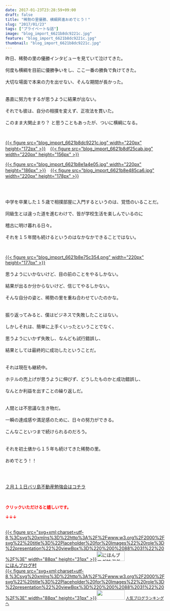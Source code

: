 ```yaml
---
date: 2017-01-23T23:28:59+09:00
draft: false
title: "稀勢の里優勝、横綱昇進おめでとう！"
slug: "2017/01/23"
tags: ["プライベートな話"]
image: "blog_import_6621b8dc9221c.jpg"
feature: "blog_import_6621b8dc9221c.jpg"
thumbnail: "blog_import_6621b8dc9221c.jpg"
---
```

<p>昨日、稀勢の里の優勝インタビューを見ていて泣けてきた。<br/><br/>何度も横綱を目前に優勝争いをし、ここ一番の勝負で負けてきた。<br/><br/>大切な場面で本来の力を出せない、そんな期間が長かった。<br/><br/><br/>愚直に努力をするが思うように結果が出ない。<br/><br/>それでも彼は、自分の相撲を変えず、正攻法を貫いた。<br/><br/>このまま大関止まり？ と思うこともあったが、ついに横綱になる。</p><p> </p><p><a href="blog_import_6621b8dda79bb.jpg">{{< figure src="blog_import_6621b8dc9221c.jpg" width="220px" height="172px" >}}</a>　<a href="blog_import_6621b8e039934.jpg">{{< figure src="blog_import_6621b8df25cab.jpg" width="220px" height="156px" >}}</a></p><p><a href="blog_import_6621b8e2b93c7.jpg">{{< figure src="blog_import_6621b8e1a4e05.jpg" width="220px" height="186px" >}}</a>　<a href="blog_import_6621b8e599743.jpg">{{< figure src="blog_import_6621b8e485ca6.jpg" width="220px" height="178px" >}}</a></p><p> </p><p><br/>中学を卒業した１５歳で相撲部屋に入門するというのは、覚悟のいることだ。<br/><br/>同級生とは違った道を進むわけで、皆が学校生活を楽しんでいるのに<br/><br/>稽古に明け暮れる日々。<br/><br/>それを１５年間も続けるというのはなかなかできることではない。</p><p> </p><p><a href="blog_import_6621b8e8966d5.png">{{< figure src="blog_import_6621b8e75c354.png" width="220px" height="177px" >}}</a><br/><br/>思うようにいかないけど、目の前のことをやるしかない。<br/><br/>結果が出るか分からないけど、信じてやるしかない。<br/><br/>そんな自分の姿と、稀勢の里を重ね合わせていたのかな。<br/><br/><br/>振り返ってみると、僕はビジネスで失敗したことはない。<br/><br/>しかしそれは、簡単に上手くいったということでなく、<br/><br/>思うようにいかず失敗し、なんども試行錯誤し、<br/><br/>結果としては最終的に成功したということだ。<br/><br/><br/>それは現在も継続中。<br/><br/>ホテルの売上げが思うように伸びず、どうしたものかと成功錯誤し、<br/><br/>なんとか利益を出すことの繰り返しだ。<br/><br/><br/>人間とは不思議な生き物だ。<br/><br/>一瞬の達成感や満足感のために、日々の努力ができる。<br/><br/>こんなこといつまで続けられるのだろう。<br/><br/><br/>それを初土俵から１５年も続けてきた稀勢の里。<br/><br/>おめでとう！！</p><p><br/> </p><p><a href="iin.co.jp" target="_blank"><span style="text-decoration: underline;">２月１１日バリ島不動産勉強会はコチラ</span></a></p> <p><font color="#ff0000" size="2"><strong>クリックいただけると嬉しいです。</strong></font></p><p><font color="#ff0000" size="2"><strong>↓↓↓</strong></font></p><p><br/><a href="ranking.html?p_cid=01260127" target="_blank">{{< figure src="svg+xml;charset=utf-8,%3Csvg%20xmlns%3D%22http%3A%2F%2Fwww.w3.org%2F2000%2Fsvg%22%20title%3D%22Placeholder%20for%20Images%22%20role%3D%22presentation%22%20viewBox%3D%220%200%2088%2031%22%20%2F%3E" width="88px" height="31px" >}}<noscript><img alt="にほんブログ村 海外生活ブログ バリ島情報へ" border="0" height="31" src="https://img-proxy.blog-video.jp/images?url=http%3A%2F%2Foverseas.blogmura.com%2Fbali%2Fimg%2Fbali88_31.gif" width="88"></noscript></a><br/><a href="ranking.html?p_cid=01260127" target="_blank">にほんブログ村</a><br/><a href="link.php?1804582" title="人気ブログランキングへ">{{< figure src="svg+xml;charset=utf-8,%3Csvg%20xmlns%3D%22http%3A%2F%2Fwww.w3.org%2F2000%2Fsvg%22%20title%3D%22Placeholder%20for%20Images%22%20role%3D%22presentation%22%20viewBox%3D%220%200%2088%2031%22%20%2F%3E" width="88px" height="31px" >}}<noscript><img border="0" height="31" src="https://blog.with2.net/img/banner/banner_22.gif" width="88"></noscript></a> <a href="link.php?1804582" style="font-size: 12px;">人気ブログランキングへ</a></p>

